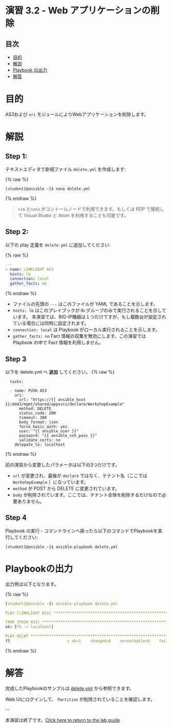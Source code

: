# 演習 3.2 - Web アプリケーションの削除

## 目次

- [目的](#目的)
- [解説](#解説)
- [Playbook の出力](#Playbookの出力)
- [解答](#解答)

# 目的

AS3および `uri` モジュールによりWebアプリケーションを削除します。

# 解説

## Step 1:

テキストエディタで新規ファイル `delete.yml` を作成します:

{% raw %}
```
[student1@ansible ~]$ nano delete.yml
```
{% endraw %}

>`vim` と`nano` がコントールノードで利用できます。もしくは RDP で接続して Visual Studio と Atom を利用することも可能です。

## Step 2:

以下の play 定義を `delete.yml` に追加してください:

{% raw %}
``` yaml
---
- name: LINKLIGHT AS3
  hosts: lb
  connection: local
  gather_facts: no

```
{% endraw %}

- ファイルの先頭の `---` はこのファイルが YAML であることを示します。
- `hosts: lb` はこのプレイブックが lb グループのみで実行されることを示しています。 本演習では、BIG-IP機器は１つだけですが、もし複数台が設定されている場合には同時に設定されます。
- `connection: local` は Playbook がローカル実行されることを示します。
- `gather_facts: no` Fact 情報の収集を無効にします。この演習では Playbook の中で Fact 情報を利用しません。

## Step 3

以下を delete.yml へ **追加** してください。
{% raw %}
```
  tasks:

  - name: PUSH AS3
    uri:
      url: "https://{{ ansible_host }}:8443/mgmt/shared/appsvcs/declare/WorkshopExample"
      method: DELETE
      status_code: 200
      timeout: 300
      body_format: json
      force_basic_auth: yes
      user: "{{ ansible_user }}"
      password: "{{ ansible_ssh_pass }}"
      validate_certs: no
    delegate_to: localhost
```
{% endraw %}

前の演習から変更したパラメータは以下の3つだけです。
- `url` が変更され、最後が `declare` ではなく、テナント名（ここでは `WorkshopExample` ）になっています。
- `method` が POST から DELETE に変更されています。
- `body` が削除されています。ここでは、テナント全体を削除するだけなので必要ありません。

## Step 4

Playbook の実行 - コマンドラインへ戻ったら以下のコマンドでPlaybookを実行してください:

```
[student1@ansible ~]$ ansible-playbook delete.yml
```

# Playbookの出力

出力例は以下となります。

{% raw %}
```yaml
[student1@ansible ~]$ ansible-playbook delete.yml

PLAY [LINKLIGHT AS3] ***********************************************************

TASK [PUSH AS3] ********************************************************************************
ok: [f5 -> localhost]

PLAY RECAP ********************************************************************************
f5                         : ok=1    changed=0    unreachable=0    failed=0
```
{% endraw %}

# 解答

完成したPlaybookのサンプルは [delete.yml](./delete.yml) から参照できます。

Web UIにログインして、 `Partition` が削除されていることを確認します。

--

本演習は終了です。[Click here to return to the lab guide](../README.ja.md)
